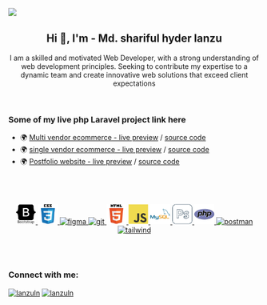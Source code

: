 ![](https://media.licdn.com/dms/image/D4D16AQHMH3uouvBOUQ/profile-displaybackgroundimage-shrink_350_1400/0/1702845766157?e=1709769600&v=beta&t=tEyXD_hzl8EbxYlTRzU9NoR7piEPYATzv9_bx5iVjVo)

<h2 align="center">Hi 👋, I'm - Md. shariful hyder lanzu</h2>
<p align="center">I am a skilled and motivated Web Developer, with a strong understanding of web development principles. Seeking to contribute my expertise to a dynamic team and create innovative web solutions that exceed client expectations</p>



 <br>
<h3 align="left">Some of my live php Laravel project link here</h3>

- 🌍 [Multi vendor ecommerce - live preview](http://easyshopping.lanzu.info)  /   [source code](https://github.com/lanzuln/multi-vendor-ecommerce)
- 🌍 [single vendor ecommerce - live preview](http://singlevendor.lanzu.info)  /   [source code](https://github.com/lanzuln/Single-vendor-ecom)
- 🌍 [Postfolio website - live preview](https://portfolio.homekitchening.com)  /   [source code](https://github.com/lanzuln/portfolio-laravel)




 <br>
  <br>
  
<h3 align="center"></h3>
<p align="center"> 
 <a href="https://getbootstrap.com" target="_blank" rel="noreferrer"> <img src="https://raw.githubusercontent.com/devicons/devicon/master/icons/bootstrap/bootstrap-plain-wordmark.svg" alt="bootstrap" width="40" height="40"/> </a>
 <a href="https://www.w3schools.com/css/" target="_blank" rel="noreferrer"> <img src="https://raw.githubusercontent.com/devicons/devicon/master/icons/css3/css3-original-wordmark.svg" alt="css3" width="40" height="40"/> </a>
 <a href="https://www.figma.com/" target="_blank" rel="noreferrer"> <img src="https://www.vectorlogo.zone/logos/figma/figma-icon.svg" alt="figma" width="40" height="40"/> </a>
 <a href="https://git-scm.com/" target="_blank" rel="noreferrer"> <img src="https://www.vectorlogo.zone/logos/git-scm/git-scm-icon.svg" alt="git" width="40" height="40"/> </a>
 <a href="https://www.w3.org/html/" target="_blank" rel="noreferrer"> <img src="https://raw.githubusercontent.com/devicons/devicon/master/icons/html5/html5-original-wordmark.svg" alt="html5" width="40" height="40"/> </a>
 <a href="https://developer.mozilla.org/en-US/docs/Web/JavaScript" target="_blank" rel="noreferrer"> <img src="https://raw.githubusercontent.com/devicons/devicon/master/icons/javascript/javascript-original.svg" alt="javascript" width="40" height="40"/> </a>
 <a href="https://www.mysql.com/" target="_blank" rel="noreferrer"> <img src="https://raw.githubusercontent.com/devicons/devicon/master/icons/mysql/mysql-original-wordmark.svg" alt="mysql" width="40" height="40"/> </a>
 <a href="https://www.photoshop.com/en" target="_blank" rel="noreferrer"> <img src="https://raw.githubusercontent.com/devicons/devicon/master/icons/photoshop/photoshop-line.svg" alt="photoshop" width="40" height="40"/> </a>
 <a href="https://www.php.net" target="_blank" rel="noreferrer"> <img src="https://raw.githubusercontent.com/devicons/devicon/master/icons/php/php-original.svg" alt="php" width="40" height="40"/> </a>
 <a href="https://postman.com" target="_blank" rel="noreferrer"> <img src="https://www.vectorlogo.zone/logos/getpostman/getpostman-icon.svg" alt="postman" width="40" height="40"/> </a> <a href="https://tailwindcss.com/" target="_blank" rel="noreferrer"> <img src="https://www.vectorlogo.zone/logos/tailwindcss/tailwindcss-icon.svg" alt="tailwind" width="40" height="40"/> </a> 
</p>

 <br>
  <br>
<h3 align="left">Connect with me:</h3>
<p align="left">
<a href="https://twitter.com/lanzuln" target="blank"><img align="center" src="https://raw.githubusercontent.com/rahuldkjain/github-profile-readme-generator/master/src/images/icons/Social/twitter.svg" alt="lanzuln" height="30" width="40" /></a>
<a href="https://linkedin.com/in/lanzuln" target="blank"><img align="center" src="https://raw.githubusercontent.com/rahuldkjain/github-profile-readme-generator/master/src/images/icons/Social/linked-in-alt.svg" alt="lanzuln" height="30" width="40" /></a>
</p>
